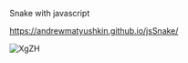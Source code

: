 Snake with javascript

https://andrewmatyushkin.github.io/jsSnake/

![XgZH](https://user-images.githubusercontent.com/45914400/77660230-1c593600-6f8a-11ea-850c-423e3d9713b8.gif)

